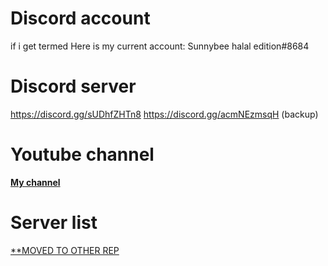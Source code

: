 # Discord account
if i get termed
Here is my current account:  Sunnybee halal edition#8684
# Discord server
https://discord.gg/sUDhfZHTn8
https://discord.gg/acmNEzmsqH (backup)
# Youtube channel
[**My channel**](https://www.youtube.com/channel/UCu1ujO5aLooGCK47E05n4XA)
# Server list
[**MOVED TO OTHER REP](https://github.com/SunnybeeXD/McCheating)
